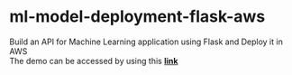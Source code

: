# ml-model-deployment-flask-aws
Build an API for Machine Learning application using Flask and Deploy it in AWS <br />
The demo can be accessed by using this [**link**](http://ec2-13-37-240-102.eu-west-3.compute.amazonaws.com:8080/index)
